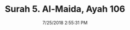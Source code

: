 ---
title       : "Surah 5. Al-Maida, Ayah 106"
date        : 7/25/2018 2:55:31 PM
draft       : false
type        : "quran"
layout      : "compare"
BookCode    : "CMP"
SurahNumber : "5"
AyahNumber  : "106"
TotalAyah   : "120"
---